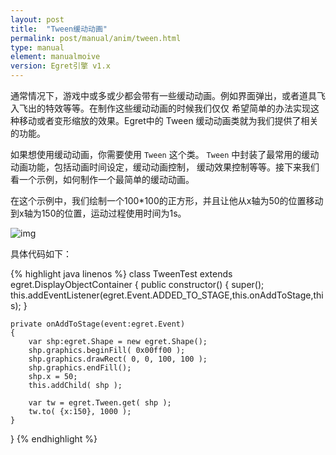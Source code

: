 ```yaml
---
layout: post
title:  "Tween缓动动画"
permalink: post/manual/anim/tween.html
type: manual
element: manualmoive
version: Egret引擎 v1.x
---
```


通常情况下，游戏中或多或少都会带有一些缓动动画。例如界面弹出，或者道具飞入飞出的特效等等。在制作这些缓动动画的时候我们仅仅
希望简单的办法实现这种移动或者变形缩放的效果。Egret中的 Tween 缓动动画类就为我们提供了相关的功能。

如果想使用缓动动画，你需要使用 `Tween` 这个类。 `Tween` 中封装了最常用的缓动动画功能，包括动画时间设定，缓动动画控制，
缓动效果控制等等。接下来我们看一个示例，如何制作一个最简单的缓动动画。

在这个示例中，我们绘制一个100*100的正方形，并且让他从x轴为50的位置移动到x轴为150的位置，运动过程使用时间为1s。


![img]({{site.baseurl}}/assets/img/tween1.gif)

具体代码如下：

{% highlight java linenos %}
class TweenTest extends egret.DisplayObjectContainer
{
    public constructor()
    {
        super();
        this.addEventListener(egret.Event.ADDED_TO_STAGE,this.onAddToStage,this);
    }

    private onAddToStage(event:egret.Event)
    {
        var shp:egret.Shape = new egret.Shape();
        shp.graphics.beginFill( 0x00ff00 );
        shp.graphics.drawRect( 0, 0, 100, 100 );
        shp.graphics.endFill();
        shp.x = 50;
        this.addChild( shp );

        var tw = egret.Tween.get( shp );
        tw.to( {x:150}, 1000 );
    }
}
{% endhighlight %}

